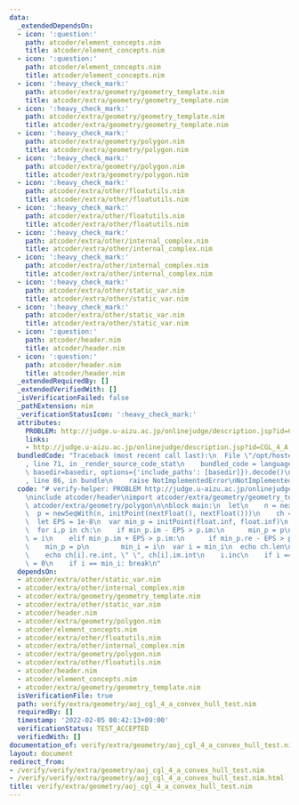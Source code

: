 ```yaml
---
data:
  _extendedDependsOn:
  - icon: ':question:'
    path: atcoder/element_concepts.nim
    title: atcoder/element_concepts.nim
  - icon: ':question:'
    path: atcoder/element_concepts.nim
    title: atcoder/element_concepts.nim
  - icon: ':heavy_check_mark:'
    path: atcoder/extra/geometry/geometry_template.nim
    title: atcoder/extra/geometry/geometry_template.nim
  - icon: ':heavy_check_mark:'
    path: atcoder/extra/geometry/geometry_template.nim
    title: atcoder/extra/geometry/geometry_template.nim
  - icon: ':heavy_check_mark:'
    path: atcoder/extra/geometry/polygon.nim
    title: atcoder/extra/geometry/polygon.nim
  - icon: ':heavy_check_mark:'
    path: atcoder/extra/geometry/polygon.nim
    title: atcoder/extra/geometry/polygon.nim
  - icon: ':heavy_check_mark:'
    path: atcoder/extra/other/floatutils.nim
    title: atcoder/extra/other/floatutils.nim
  - icon: ':heavy_check_mark:'
    path: atcoder/extra/other/floatutils.nim
    title: atcoder/extra/other/floatutils.nim
  - icon: ':heavy_check_mark:'
    path: atcoder/extra/other/internal_complex.nim
    title: atcoder/extra/other/internal_complex.nim
  - icon: ':heavy_check_mark:'
    path: atcoder/extra/other/internal_complex.nim
    title: atcoder/extra/other/internal_complex.nim
  - icon: ':heavy_check_mark:'
    path: atcoder/extra/other/static_var.nim
    title: atcoder/extra/other/static_var.nim
  - icon: ':heavy_check_mark:'
    path: atcoder/extra/other/static_var.nim
    title: atcoder/extra/other/static_var.nim
  - icon: ':question:'
    path: atcoder/header.nim
    title: atcoder/header.nim
  - icon: ':question:'
    path: atcoder/header.nim
    title: atcoder/header.nim
  _extendedRequiredBy: []
  _extendedVerifiedWith: []
  _isVerificationFailed: false
  _pathExtension: nim
  _verificationStatusIcon: ':heavy_check_mark:'
  attributes:
    PROBLEM: http://judge.u-aizu.ac.jp/onlinejudge/description.jsp?id=CGL_4_A
    links:
    - http://judge.u-aizu.ac.jp/onlinejudge/description.jsp?id=CGL_4_A
  bundledCode: "Traceback (most recent call last):\n  File \"/opt/hostedtoolcache/Python/3.10.2/x64/lib/python3.10/site-packages/onlinejudge_verify/documentation/build.py\"\
    , line 71, in _render_source_code_stat\n    bundled_code = language.bundle(stat.path,\
    \ basedir=basedir, options={'include_paths': [basedir]}).decode()\n  File \"/opt/hostedtoolcache/Python/3.10.2/x64/lib/python3.10/site-packages/onlinejudge_verify/languages/nim.py\"\
    , line 86, in bundle\n    raise NotImplementedError\nNotImplementedError\n"
  code: "# verify-helper: PROBLEM http://judge.u-aizu.ac.jp/onlinejudge/description.jsp?id=CGL_4_A\n\
    \ninclude atcoder/header\nimport atcoder/extra/geometry/geometry_template\nimport\
    \ atcoder/extra/geometry/polygon\n\nblock main:\n  let\n    n = nextInt()\n  \
    \  p = newSeqWith(n, initPoint(nextFloat(), nextFloat()))\n    ch = p.convexHull()\n\
    \  let EPS = 1e-8\n  var min_p = initPoint(float.inf, float.inf)\n  var min_i:int\n\
    \  for i,p in ch:\n    if min_p.im - EPS > p.im:\n      min_p = p\n      min_i\
    \ = i\n    elif min_p.im + EPS > p.im:\n      if min_p.re - EPS > p.re:\n    \
    \    min_p = p\n        min_i = i\n  var i = min_i\n  echo ch.len\n  while true:\n\
    \    echo ch[i].re.int, \" \", ch[i].im.int\n    i.inc\n    if i == ch.len: i\
    \ = 0\n    if i == min_i: break\n"
  dependsOn:
  - atcoder/extra/other/static_var.nim
  - atcoder/extra/other/internal_complex.nim
  - atcoder/extra/geometry/geometry_template.nim
  - atcoder/extra/other/static_var.nim
  - atcoder/header.nim
  - atcoder/extra/geometry/polygon.nim
  - atcoder/element_concepts.nim
  - atcoder/extra/other/floatutils.nim
  - atcoder/extra/other/internal_complex.nim
  - atcoder/extra/geometry/polygon.nim
  - atcoder/extra/other/floatutils.nim
  - atcoder/header.nim
  - atcoder/element_concepts.nim
  - atcoder/extra/geometry/geometry_template.nim
  isVerificationFile: true
  path: verify/extra/geometry/aoj_cgl_4_a_convex_hull_test.nim
  requiredBy: []
  timestamp: '2022-02-05 00:42:13+09:00'
  verificationStatus: TEST_ACCEPTED
  verifiedWith: []
documentation_of: verify/extra/geometry/aoj_cgl_4_a_convex_hull_test.nim
layout: document
redirect_from:
- /verify/verify/extra/geometry/aoj_cgl_4_a_convex_hull_test.nim
- /verify/verify/extra/geometry/aoj_cgl_4_a_convex_hull_test.nim.html
title: verify/extra/geometry/aoj_cgl_4_a_convex_hull_test.nim
---
```

